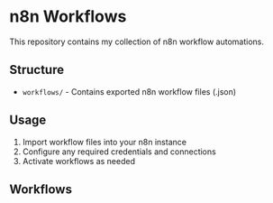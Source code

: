 # n8n Workflows

This repository contains my collection of n8n workflow automations.

## Structure

- `workflows/` - Contains exported n8n workflow files (.json)

## Usage

1. Import workflow files into your n8n instance
2. Configure any required credentials and connections
3. Activate workflows as needed

## Workflows

<!-- Add descriptions of your workflows here as you add them -->
